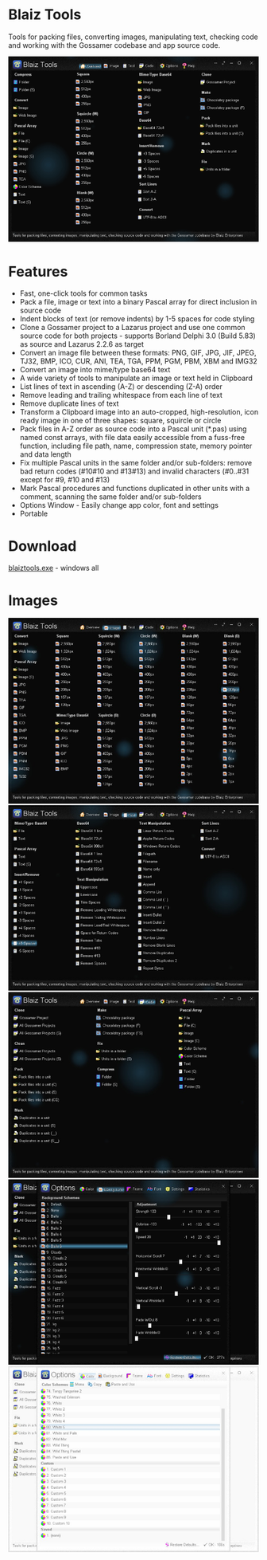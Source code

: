 # Blaiz Tools
Tools for packing files, converting images, manipulating text, checking code and working with the Gossamer codebase and app source code.

<img src="images/blaiztools-screenshot.gif">

# Features
* Fast, one-click tools for common tasks
* Pack a file, image or text into a binary Pascal array for direct inclusion in source code
* Indent blocks of text (or remove indents) by 1-5 spaces for code styling
* Clone a Gossamer project to a Lazarus project and use one common source code for both projects - supports Borland Delphi 3.0 (Build 5.83) as source and Lazarus 2.2.6 as target
* Convert an image file between these formats: PNG, GIF, JPG, JIF, JPEG, TJ32, BMP, ICO, CUR, ANI, TEA, TGA, PPM, PGM, PBM, XBM and IMG32
* Convert an image into mime/type base64 text
* A wide variety of tools to manipulate an image or text held in Clipboard
* List lines of text in ascending (A-Z) or descending (Z-A) order
* Remove leading and trailing whitespace from each line of text
* Remove duplicate lines of text
* Transform a Clipboard image into an auto-cropped, high-resolution, icon ready image in one of three shapes: square, squircle or circle
* Pack files in A-Z order as source code into a Pascal unit (*.pas) using named const arrays, with file data easily accessible from a fuss-free function, including file path, name, compression state, memory pointer and data length
* Fix multiple Pascal units in the same folder and/or sub-folders: remove bad return codes (#10#10 and #13#13) and invalid characters (#0..#31 except for #9, #10 and #13)
* Mark Pascal procedures and functions duplicated in other units with a comment, scanning the same folder and/or sub-folders
* Options Window - Easily change app color, font and settings
* Portable

# Download
<a href="src/blaiztools.exe">blaiztools.exe</a> - windows all

# Images
<img src="images/blaiztools-screenshot2.jpg">

<img src="images/blaiztools-screenshot3.jpg">

<img src="images/blaiztools-screenshot4.jpg">

<img src="images/blaiztools-screenshot5.jpg">

<img src="images/blaiztools-screenshot6.jpg">
